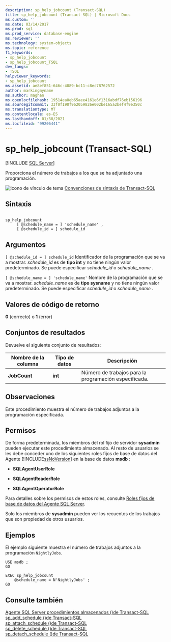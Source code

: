 ```yaml
---
description: sp_help_jobcount (Transact-SQL)
title: sp_help_jobcount (Transact-SQL) | Microsoft Docs
ms.custom: ''
ms.date: 03/14/2017
ms.prod: sql
ms.prod_service: database-engine
ms.reviewer: ''
ms.technology: system-objects
ms.topic: reference
f1_keywords:
- sp_help_jobcount
- sp_help_jobcount_TSQL
dev_langs:
- TSQL
helpviewer_keywords:
- sp_help_jobcount
ms.assetid: ae8ef851-646c-4889-bc11-c8ec78762572
author: markingmyname
ms.author: maghan
ms.openlocfilehash: 19514ea8eb65aee4161e6f1316abdf76eb156196
ms.sourcegitcommit: 33f0f190f962059826e002be165a2bef4f9e350c
ms.translationtype: MT
ms.contentlocale: es-ES
ms.lasthandoff: 01/30/2021
ms.locfileid: "99206441"
---
```

# <a name="sp_help_jobcount-transact-sql"></a>sp_help_jobcount (Transact-SQL)
[!INCLUDE [SQL Server](../../includes/applies-to-version/sqlserver.md)]

  Proporciona el número de trabajos a los que se ha adjuntado una programación.  
  
 ![Icono de vínculo de tema](../../database-engine/configure-windows/media/topic-link.gif "Icono de vínculo de tema") [Convenciones de sintaxis de Transact-SQL](../../t-sql/language-elements/transact-sql-syntax-conventions-transact-sql.md)  
  
## <a name="syntax"></a>Sintaxis  
  
```  
  
sp_help_jobcount   
     [ @schedule_name = ] 'schedule_name' ,  
     [ @schedule_id = ] schedule_id   
```  
  
## <a name="arguments"></a>Argumentos  
`[ @schedule_id = ] schedule_id` Identificador de la programación que se va a mostrar. *schedule_id* es de **tipo int** y no tiene ningún valor predeterminado. Se puede especificar *schedule_id* o *schedule_name* .  
  
`[ @schedule_name = ] 'schedule_name'` Nombre de la programación que se va a mostrar. *schedule_name* es de **tipo sysname** y no tiene ningún valor predeterminado. Se puede especificar *schedule_id* o *schedule_name* .  
  
## <a name="return-code-values"></a>Valores de código de retorno  
 **0** (correcto) o **1** (error)  
  
## <a name="result-sets"></a>Conjuntos de resultados  
 Devuelve el siguiente conjunto de resultados:  
  
|Nombre de la columna|Tipo de datos|Descripción|  
|-----------------|---------------|-----------------|  
|**JobCount**|**int**|Número de trabajos para la programación especificada.|  
  
## <a name="remarks"></a>Observaciones  
 Este procedimiento muestra el número de trabajos adjuntos a la programación especificada.  
  
## <a name="permissions"></a>Permisos  
 De forma predeterminada, los miembros del rol fijo de servidor **sysadmin** pueden ejecutar este procedimiento almacenado. Al resto de usuarios se les debe conceder uno de los siguientes roles fijos de base de datos del Agente [!INCLUDE[ssNoVersion](../../includes/ssnoversion-md.md)] en la base de datos **msdb** :  
  
-   **SQLAgentUserRole**  
  
-   **SQLAgentReaderRole**  
  
-   **SQLAgentOperatorRole**  
  
 Para detalles sobre los permisos de estos roles, consulte [Roles fijos de base de datos del Agente SQL Server](../../ssms/agent/sql-server-agent-fixed-database-roles.md).  
  
 Solo los miembros de **sysadmin** pueden ver los recuentos de los trabajos que son propiedad de otros usuarios.  
  
## <a name="examples"></a>Ejemplos  
 El ejemplo siguiente muestra el número de trabajos adjuntos a la programación `NightlyJobs`.  
  
```  
USE msdb ;  
GO  
  
EXEC sp_help_jobcount  
    @schedule_name = N'NightlyJobs' ;  
GO  
```  
  
## <a name="see-also"></a>Consulte también  
 [Agente SQL Server procedimientos almacenados &#40;&#41;de Transact-SQL ](../../relational-databases/system-stored-procedures/sql-server-agent-stored-procedures-transact-sql.md)   
 [sp_add_schedule &#40;&#41;de Transact-SQL ](../../relational-databases/system-stored-procedures/sp-add-schedule-transact-sql.md)   
 [sp_attach_schedule &#40;&#41;de Transact-SQL ](../../relational-databases/system-stored-procedures/sp-attach-schedule-transact-sql.md)   
 [sp_delete_schedule &#40;&#41;de Transact-SQL ](../../relational-databases/system-stored-procedures/sp-delete-schedule-transact-sql.md)   
 [sp_detach_schedule &#40;&#41;de Transact-SQL ](../../relational-databases/system-stored-procedures/sp-detach-schedule-transact-sql.md)  
  
  
